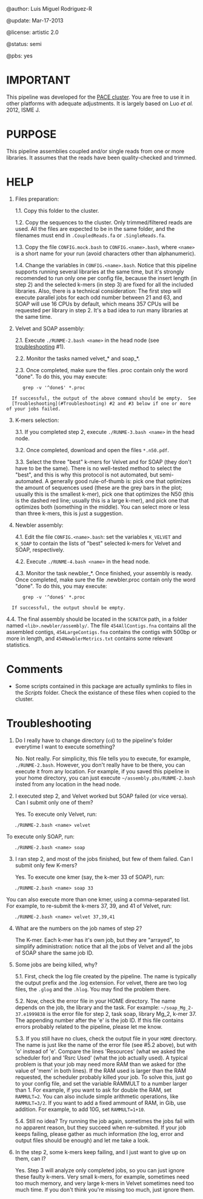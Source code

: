 @author: Luis Miguel Rodriguez-R <lmrodriguezr at gmail dot com>

@update: Mar-17-2013

@license: artistic 2.0

@status: semi

@pbs: yes

# IMPORTANT

This pipeline was developed for the [PACE cluster](http://pace.gatech.edu/).  You
are free to use it in other platforms with adequate adjustments.  It is largely
based on Luo _et al._ 2012, ISME J.

# PURPOSE

This pipeline assemblies coupled and/or single reads from one or more libraries.
It assumes that the reads have been quality-checked and trimmed.

# HELP

1. Files preparation:

   1.1. Copy this folder to the cluster.
   
   1.2. Copy the sequences to the cluster.  Only trimmed/filtered reads are used.
      All the files are expected to be in the same folder, and the filenames must
      end in `.CoupledReads.fa` or `.SingleReads.fa`.
   
   1.3. Copy the file `CONFIG.mock.bash` to `CONFIG.<name>.bash`, where `<name>` is a
      short name for your run (avoid characters other than alphanumeric).
   
   1.4. Change the variables in `CONFIG.<name>.bash`.  Notice that this pipeline
      supports running several libraries at the same time, but it's strongly
      recomended to run only one per config file, because the insert length
      (in step 2) and the selected k-mers (in step 3) are fixed for all the
      included libraries.  Also, there is a technical consideration:  The first
      step will execute parallel jobs for each odd number between 21 and 63, and
      SOAP will use 16 CPUs by default, which means 357 CPUs will be requested
      per library in step 2.  It's a bad idea to run many libraries at the same
      time.

2. Velvet and SOAP assembly:
   
   2.1. Execute `./RUNME-2.bash <name>` in the head node (see [troubleshooting](#Troubleshooting) #1).
   
   2.2. Monitor the tasks named velvet_* and soap_*.
   
   2.3. Once completed, make sure the files .proc contain only the
      word "done".  To do this, you may execute:
```
      grep -v '^done$' *.proc
```

      If successful, the output of the above command should be empty.  See
      [Troubleshooting](#Troubleshooting) #2 and #3 below if one or more of your jobs failed.

3. K-mers selection:
   
   3.1. If you completed step 2, execute `./RUNME-3.bash <name>` in the head
      node.
   
   3.2. Once completed, download and open the files `*.n50.pdf`.
   
   3.3. Select the three "best" k-mers for Velvet and for SOAP (they don't
      have to be the same).  There is no well-tested method to select the
      "best", and this is why this protocol is not automated, but semi-
      automated.  A generally good rule-of-thumb is: pick one that optimizes
      the amount of sequences used (these are the grey bars in the plot;
      usually this is the smallest k-mer), pick one that optimizes the N50
      (this is the dashed red line; usually this is a large k-mer), and pick
      one that optimizes both (something in the middle).  You can select
      more or less than three k-mers, this is just a suggestion.

4. Newbler assembly:
   
   4.1. Edit the file `CONFIG.<name>.bash`: set the variables `K_VELVET` and
      `K_SOAP` to contain the lists of "best" selected k-mers for Velvet and
      SOAP, respectively.
   
   4.2. Execute `./RUNME-4.bash <name>` in the head node.
   
   4.3. Monitor the task newbler_*.  Once finished, your assembly is ready.
      Once completed, make sure the file .newbler.proc contain only the
      word "done".  To do this, you may execute:
```
      grep -v '^done$' *.proc
```
      If successful, the output should be empty.
   
   4.4. The final assembly should be located in the `SCRATCH` path, in a folder
      named `<lib>.newbler/assembly/`.  The file `454AllContigs.fna` contains
      all the assembled contigs, `454LargeContigs.fna` contains the contigs
      with 500bp or more in length, and `454NewblerMetrics.txt` contains some
      relevant statistics.


# Comments

* Some scripts contained in this package are actually symlinks to files in the
  _Scripts_ folder.  Check the existance of these files when copied to
  the cluster.

# Troubleshooting

1. Do I really have to change directory (`cd`) to the pipeline's folder everytime
   I want to execute something?
   
   No.  Not really.  For simplicity, this file tells you to execute, for example,
   `./RUNME-2.bash`.  However, you don't really have to be there, you can execute it
   from any location.  For example, if you saved this pipeline in your home
   directory, you can just execute `~/assembly.pbs/RUNME-2.bash` insted from any
   location in the head node.

2. I executed step 2, and Velvet worked but SOAP failed (or vice versa).  Can I
   submit only one of them?

   Yes.  To execute only Velvet, run:
```
   ./RUNME-2.bash <name> velvet
```

   To execute only SOAP, run:
```
   ./RUNME-2.bash <name> soap
```

3. I ran step 2, and most of the jobs finished, but few of them failed.  Can I
   submit only few K-mers?

   Yes.  To execute one kmer (say, the k-mer 33 of SOAP), run:
```
   ./RUNME-2.bash <name> soap 33
```

   You can also execute more than one kmer, using a comma-separated list.  For
   example, to re-submit the k-mers 37, 39, and 41 of Velvet, run:
```
   ./RUNME-2.bash <name> velvet 37,39,41
```

4. What are the numbers on the job names of step 2?

   The K-mer.  Each k-mer has it's own job, but they are "arrayed", to simplify
   administration: notice that all the jobs of Velvet and all the jobs of SOAP
   share the same job ID.

5. Some jobs are being killed, why?

   5.1. First, check the log file created by the pipeline.  The name is typically
      the output prefix and the .log extension.  For velvet, there are two log files,
      the `.glog` and the `.hlog`.  You may find the problem there.

   5.2. Now, check the error file in your HOME directory.  The name depends on the
      job, the library and the task.  For example: `~/soap_Mg_2-37.e1999838` is the
      error file for step 2, task soap, library Mg_2, k-mer 37.  The appending
      number after the 'e' is the job ID.  If this file contains errors probably
      related to the pipeline, please let me know.

   5.3. If you still have no clues, check the output file in your `HOME` directory.  The
      name is just like the name of the error file (see #5.2 above), but with 'o'
      instead of 'e'.  Compare the lines 'Resources' (what we asked the scheduler for)
      and 'Rsrc Used' (what the job actually used).  A typical problem is that your
      job may need more RAM than we asked for (the value of 'mem' in both lines).  If
      the RAM used is larger than the RAM requested, the scheduler probably killed
      your job.  To solve this, just go to your config file, and set the variable
      RAMMULT to a number larger than 1.  For example, if you want to ask for double the
      RAM, set `RAMMULT=2`.  You can also include simple arithmetic operations, like
      `RAMMULT=3/2`.  If you want to add a fixed ammount of RAM, in Gib, use addition.
      For example, to add 10G, set `RAMMULT=1+10`.

   5.4.  Still no idea?  Try running the job again, sometimes the jobs fail with no
      apparent reason, but they succeed when re-submited.  If your job keeps failing,
      please gather as much information (the log, error and output files should be
      enough) and let me take a look.

6. In the step 2, some k-mers keep failing, and I just want to give up on them, can I?
   
   Yes.  Step 3 will analyze only completed jobs, so you can just ignore these faulty
   k-mers.  Very small k-mers, for example, sometimes need too much memory, and very
   large k-mers in Velvet sometimes need too much time.  If you don't think you're
   missing too much, just ignore them.

